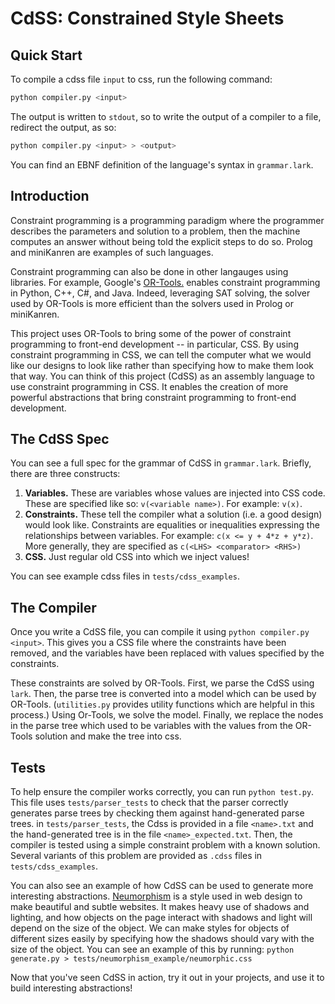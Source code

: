 # CdSS: Constrained Style Sheets

## Quick Start
To compile a cdss file `input` to css, run the following command:
```bash
python compiler.py <input>
```
The output is written to `stdout`, so to write the output of a compiler to a file,
redirect the output, as so:
```bash
python compiler.py <input> > <output>
```
You can find an EBNF definition of the language's syntax in `grammar.lark`.
## Introduction
Constraint programming is a programming paradigm where the programmer
describes the parameters and solution to a problem, then the machine
computes an answer without being told the explicit steps to do so.
Prolog and miniKanren are examples of such languages.

Constraint programming can also be done in other langauges using
libraries. For example, Google's [OR-Tools.](https://developers.google.com/optimization)
enables constraint programming in Python, C++, C#, and Java. Indeed,
leveraging SAT solving, the solver used by OR-Tools is more efficient
than the solvers used in Prolog or miniKanren.

This project uses OR-Tools to bring some of the power of constraint programming to
front-end development -- in particular, CSS. By using constraint
programming in CSS, we can tell the computer what we would like
our designs to look like rather than specifying how to make them
look that way. You can think of this project (CdSS) as an
assembly language to use constraint programming in CSS. It
enables the creation of more powerful abstractions that bring
constraint programming to front-end development.
## The CdSS Spec
You can see a full spec for the grammar of CdSS in `grammar.lark`.
Briefly, there are three constructs:
1. **Variables.** These are variables whose values are injected into CSS code.
These are specified like so: `v(<variable name>)`. For example: `v(x)`.
2. **Constraints.** These tell the compiler what a solution (i.e. a good design) would look like.
Constraints are equalities or inequalities expressing the relationships between variables. For example: `c(x <= y + 4*z + y*z)`.
More generally, they are specified as `c(<LHS> <comparator> <RHS>)`
3. **CSS.** Just regular old CSS into which we inject values!

You can see example cdss files in `tests/cdss_examples`.

## The Compiler
Once you write a CdSS file, you can compile it using `python compiler.py <input>`. 
This gives you a CSS file where the constraints have been removed, and the variables
have been replaced with values specified by the constraints.

These constraints are solved by OR-Tools. First, we parse the CdSS using `lark`. Then,
the parse tree is converted into a model which can be used by OR-Tools. (`utilities.py`
provides utility functions which are helpful in this process.) Using Or-Tools,
we solve the model. Finally, we replace the nodes in the parse tree which used to be
variables with the values from the OR-Tools solution and make the tree into css.

## Tests
To help ensure the compiler works correctly, you can run `python test.py`. This file
uses `tests/parser_tests` to check that the parser correctly generates parse trees
by checking them against hand-generated parse trees. in `tests/parser_tests`, the
Cdss is provided in a file `<name>.txt` and the hand-generated tree is in the file 
`<name>_expected.txt`. Then, the compiler is tested using a simple constraint problem
with a known solution. Several variants of this problem are provided as `.cdss` files
in `tests/cdss_examples`.  

You can also see an example of how CdSS can be used to generate more interesting
abstractions. [Neumorphism]() is a style used in web design to make beautiful and subtle
websites. It makes heavy use of shadows and lighting, and how objects on the page interact
with shadows and light will depend on the size of the object. We can make styles for objects
of different sizes easily by specifying how the shadows should vary with the size of the
object. You can see an example of this by running:
`python generate.py > tests/neumorphism_example/neumorphic.css`

Now that you've seen CdSS in action, try it out in your projects, and use it to build
interesting abstractions!

